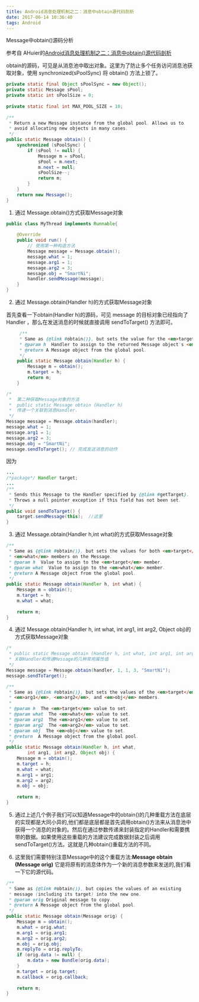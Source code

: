 ```yaml
---
title: Android消息处理机制之二：消息中obtain源代码剖析
date: 2017-06-14 10:36:40
tags: Android
---
```






Message中obtain()源码分析

<!--more -->

参考自 AHuier的[Android消息处理机制之二：消息中obtain()源代码剖析](http://blog.csdn.net/xukunhui2/article/details/17012923) 

obtain的源码，可见是从消息池中取出对象。这里为了防止多个任务访问消息池获取对象，使用 synchronized(sPoolSync) 将 obtain() 方法上锁了。

```java
private static final Object sPoolSync = new Object();  
private static Message sPool;  
private static int sPoolSize = 0;  
  
private static final int MAX_POOL_SIZE = 10;  
  
/** 
 * Return a new Message instance from the global pool. Allows us to 
 * avoid allocating new objects in many cases. 
 */  
public static Message obtain() {  
    synchronized (sPoolSync) {  
        if (sPool != null) {  
            Message m = sPool;  
            sPool = m.next;  
            m.next = null;  
            sPoolSize--;  
            return m;  
        }  
    }  
    return new Message();  
}  
```





1) 通过 Message.obtain()方式获取Message对象

```java
public class MyThread implements Runnable{  
  
    @Override  
    public void run() {  
        // 使用第一种构造方法  
        Message message = Message.obtain();  
        message.what = 1;  
        message.arg1 = 1;  
        message.arg2 = 3;  
        message.obj = "SmartNi";  
        handler.sendMessage(message);  
    }          
}  
```



2) 通过 Message.obtain(Handler h)的方式获取Message对象

首先查看一下obtain(Handler h)的源码，可见 message 的目标对象已经指向了 Handler ，那么在发送消息的时候就直接调用 sendToTarget() 方法即可。

```java
     /**
     * Same as {@link #obtain()}, but sets the value for the <em>target</em> member on the Message returned.
     * @param h  Handler to assign to the returned Message object's <em>target</em> member.
     * @return A Message object from the global pool.
     */
    public static Message obtain(Handler h) {
        Message m = obtain();
        m.target = h;
        return m;
    }
```



```java
/* 
 *  第二种获取Message对象的方法 
 *  public static Message obtain (Handler h) 
 *  传递一个关联到消息Handler. 
 */  
Message message = Message.obtain(handler);  
message.what = 1;  
message.arg1 = 1;  
message.arg2 = 3;  
message.obj = "SmartNi";  
message.sendToTarget(); // 完成发送消息的动作  
```

因为

```java
...  
/*package*/ Handler target;    
...   
/** 
 * Sends this Message to the Handler specified by {@link #getTarget}. 
 * Throws a null pointer exception if this field has not been set. 
 */  
public void sendToTarget() {  
    target.sendMessage(this);  //这里
}  
```



3) 通过 Message.obtain(Handler h,int what)的方式获取Message对象

```java
/** 
 * Same as {@link #obtain()}, but sets the values for both <em>target</em> and 
 * <em>what</em> members on the Message. 
 * @param h  Value to assign to the <em>target</em> member. 
 * @param what  Value to assign to the <em>what</em> member. 
 * @return A Message object from the global pool. 
 */  
public static Message obtain(Handler h, int what) {  
    Message m = obtain();  
    m.target = h;  
    m.what = what;  
  
    return m;  
}  
```





4) 通过 Message.obtain(Handler h, int what, int arg1, int arg2, Object obj)的方式获取Message对象

```java
/* 
 * public static Message obtain (Handler h, int what, int arg1, int arg2, Object obj) 
 * 关联Handler和传递Message的几种常用属性值 
 */  
Message message = Message.obtain(handler, 1, 1, 3, "SmartNi");  
message.sendToTarget(); 
```



```java
/** 
 * Same as {@link #obtain()}, but sets the values of the <em>target</em>, <em>what</em>,  
 * <em>arg1</em>, <em>arg2</em>, and <em>obj</em> members. 
 *  
 * @param h  The <em>target</em> value to set. 
 * @param what  The <em>what</em> value to set. 
 * @param arg1  The <em>arg1</em> value to set. 
 * @param arg2  The <em>arg2</em> value to set. 
 * @param obj  The <em>obj</em> value to set. 
 * @return  A Message object from the global pool. 
 */  
public static Message obtain(Handler h, int what,   
        int arg1, int arg2, Object obj) {  
    Message m = obtain();  
    m.target = h;  
    m.what = what;  
    m.arg1 = arg1;  
    m.arg2 = arg2;  
    m.obj = obj;  
  
    return m;  
}  
```

5) 通过上述几个例子我们可以知道Message中的obtain()的几种重载方法在底层的实现都是大同小异的,他们都是底层都是首先调用obtain()方法来从消息池中获得一个消息的对象的。然后在通过参数传递来封装指定的Handler和需要携带的数据。如果使用这些重载的方法建议完成数据封装之后调用sendToTarget()方法。这就是几种obtain()重载方法的不同。

6) 这里我们需要特别注意Message中的这个重载方法:**Message obtain (Message orig)** 它是将原有的消息体作为一个新的消息参数来发送的,我们看一下它的源代码。

```java
/** 
 * Same as {@link #obtain()}, but copies the values of an existing 
 * message (including its target) into the new one. 
 * @param orig Original message to copy. 
 * @return A Message object from the global pool. 
 */  
public static Message obtain(Message orig) {  
    Message m = obtain();  
    m.what = orig.what;  
    m.arg1 = orig.arg1;  
    m.arg2 = orig.arg2;  
    m.obj = orig.obj;  
    m.replyTo = orig.replyTo;  
    if (orig.data != null) {  
        m.data = new Bundle(orig.data);  
    }  
    m.target = orig.target;  
    m.callback = orig.callback;  
  
    return m;  
}  
```

